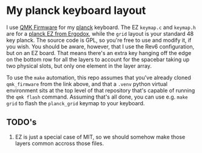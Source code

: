 # My planck keyboard layout

I use [QMK Firmware](https://github.com/qmk/qmk_firmware) for my
[planck](https://olkb.com/collections/planck) keyboard. The EZ `keymap.c` and
`keymap.h` are for a [planck EZ from Ergodox](https://ergodox-ez.com/pages/planck),
while the `grid` layout is your standard 48 key planck. The source code is GPL, so
you're free to use and modify it, if you wish. You should be aware, however, that I
use the Rev6 configuration, but on an EZ board. That means there's an extra key
hanging off the edge on the bottom row for all the layers to account for the spacebar
taking up two physical slots, but only one element in the layer array.

To use the `make` automation, this repo assumes that you've already cloned
`qmk_firmware` from the link above, and that a `.venv` python virtual environment
sits at the top level of that repository that's capable of running the `qmk flash`
command. Assuming that's all done, you can use e.g. `make grid` to flash the
`planck_grid` keymap to your keyboard.

## TODO's

1. EZ is just a special case of MIT, so we should somehow make those layers common
   accross those files.
